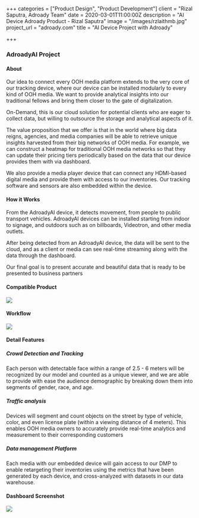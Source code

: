 +++
categories = ["Product Design", "Product Development"]
client = "Rizal Saputra, Adroady Team"
date = 2020-03-01T11:00:00Z
description = "AI Device Adroady Product - Rizal Saputra"
image = "/images/rzlaithmb.jpg"
project_url = "adroady.com"
title = "AI Device Project with Adroady"

+++
### **AdroadyAI Project**

#### **About**

Our idea to connect every OOH media platform extends to the very core of our tracking device, where our device can be installed modularly to every kind of OOH media. We want to provide analytical insights into our traditional fellows and bring them closer to the gate of digitalization.

On-Demand,  this is our cloud solution for potential clients who are eager to collect data, but willing to outsource the storage and analytical aspects of it.

The value proposition that we offer is that in the world where big data reigns, agencies, and media companies will be able to retrieve unique insights harvested from their big networks of OOH media. For example, we can construct a heatmap for traditional OOH media networks so that they can update their pricing tiers periodically based on the data that our device provides them with via dashboard.

We also provide a media player device that can connect any HDMI-based digital media and provide them with access to our inventories. Our tracking software and sensors are also embedded within the device.

#### **How it Works**

From the AdroadyAI device, it detects movement, from people to public transport vehicles. AdroadyAI devices can be installed starting from indoor to signage, and outdoors such as on billboards, Videotron, and other media outlets.

After being detected from an AdroadyAI device, the data will be sent to the cloud, and as a client or media can see real-time streaming along with the data through the dashboard.

Our final goal is to present accurate and beautiful data that is ready to be presented to business partners

#### **Compatible Product**

![](/images/rzlaithmb1.jpg)

#### **Workflow**

![](/images/rzlaithmb2.jpg)

#### **Detail Features**

##### **Crowd Detection and Tracking**

Each person with detectable face within a range of 2.5 - 6 meters will be recognized by our model and counted as a unique viewer, and we are able to provide with ease the audience demographic by breaking down them into segments of gender, race, and age.

##### **Traffic analysis**

Devices will segment and count objects on the street by type of vehicle, color, and even license plate (within a viewing distance of 4 meters). This enables OOH media owners to accurately provide real-time analytics and measurement to their corresponding customers

##### **Data management Platform**

Each media with our embedded device will gain access to our DMP to enable retargeting their inventories using the metrics that have been generated by each device, and cross-analyzed with datasets in our data warehouse.

#### **Dashboard Screenshot**

![](/images/rzlaithmb3.jpg)
